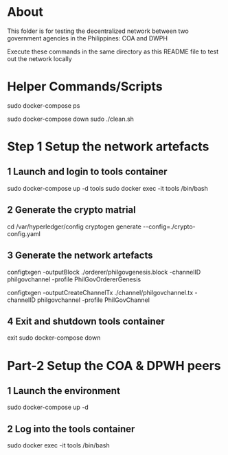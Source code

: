 # About

This folder is for testing the decentralized network between two government agencies in the Philippines: COA and DWPH

Execute these commands in the same directory as this README file to test out the network locally

# Helper Commands/Scripts
sudo docker-compose ps

sudo docker-compose down
sudo ./clean.sh

# Step 1   Setup the network artefacts

## 1 Launch and login to tools container
sudo docker-compose up -d tools
sudo docker exec -it tools /bin/bash

## 2 Generate the crypto matrial
cd /var/hyperledger/config
cryptogen generate --config=./crypto-config.yaml

## 3 Generate the network artefacts
configtxgen -outputBlock  ./orderer/philgovgenesis.block -channelID philgovchannel  -profile PhilGovOrdererGenesis

configtxgen -outputCreateChannelTx  ./channel/philgovchannel.tx -channelID philgovchannel  -profile PhilGovChannel

## 4 Exit and shutdown tools container
exit
sudo docker-compose down

# Part-2  Setup the COA & DPWH peers

## 1 Launch the environment
sudo docker-compose up -d

## 2 Log into the tools container
sudo docker exec -it tools /bin/bash
